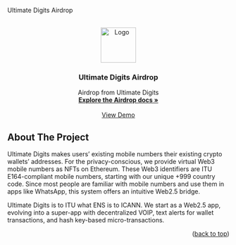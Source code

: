 Ultimate Digits Airdrop

<!-- PROJECT LOGO -->
<br />
<div align="center">
  <a href="https://framerusercontent.com/images/6teXonF81p9KsihSjQY4Mwmup70.png?scale-down-to=512">
    <img src="https://framerusercontent.com/images/6teXonF81p9KsihSjQY4Mwmup70.png?scale-down-to=512" alt="Logo" width="80" height="80">
  </a>

  <h3 align="center">Ultimate Digits Airdrop</h3>

  <p align="center">
    Airdrop from Ultimate Digits
    <br />
    <a href="https://docs.google.com/document/d/166svj3HZDXOmNMMbJqZorOYGEmwaTJIg-Tm7uH3xzz4"><strong>Explore the Airdrop docs »</strong></a>
    <br />
    <br />
    <a href="http://airdrop.ultimatedigits.com/">View Demo</a>
    <!-- · -->
    <!-- <a href="https://github.com/othneildrew/Best-README-Template/issues">Report Bug</a> -->
    <!-- · -->
    <!-- <a href="https://github.com/othneildrew/Best-README-Template/issues">Request Feature</a> -->
  </p>
</div>

## About The Project

Ultimate Digits makes users’ existing mobile numbers their existing crypto wallets’ addresses.  For the privacy-conscious, we provide virtual Web3 mobile numbers as NFTs on Ethereum. These Web3 identifiers are ITU E164-compliant mobile numbers, starting with our unique +999 country code. Since most people are familiar with mobile numbers and use them in apps like WhatsApp, this system offers an intuitive Web2.5 bridge. 

Ultimate Digits is to ITU what ENS is to ICANN. We start as a Web2.5 app, evolving into a super-app with decentralized VOIP, text alerts for wallet transactions, and hash key-based micro-transactions. 

<p align="right">(<a href="#readme-top">back to top</a>)</p>
